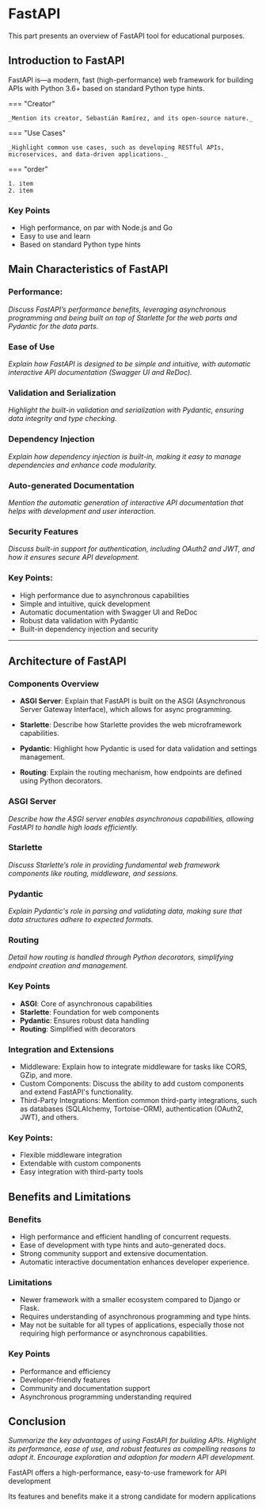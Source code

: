 # FastAPI

This part presents an overview of FastAPI tool for educational purposes.

## Introduction to FastAPI

FastAPI is—a modern, fast (high-performance) web framework for building APIs with Python 3.6+ based on standard Python type hints.


=== "Creator"

    _Mention its creator, Sebastián Ramírez, and its open-source nature._

=== "Use Cases"

    _Highlight common use cases, such as developing RESTful APIs, microservices, and data-driven applications._

=== "order"

    1. item
    2. item


### Key Points

* High performance, on par with Node.js and Go
* Easy to use and learn
* Based on standard Python type hints

## Main Characteristics of FastAPI

### Performance: 

_Discuss FastAPI’s performance benefits, leveraging asynchronous programming and being built on top of Starlette for the web parts and Pydantic for the data parts._

### Ease of Use

_Explain how FastAPI is designed to be simple and intuitive, with automatic interactive API documentation (Swagger UI and ReDoc)._

### Validation and Serialization

_Highlight the built-in validation and serialization with Pydantic, ensuring data integrity and type checking._

### Dependency Injection

_Explain how dependency injection is built-in, making it easy to manage dependencies and enhance code modularity._

### Auto-generated Documentation

_Mention the automatic generation of interactive API documentation that helps with development and user interaction._

### Security Features

_Discuss built-in support for authentication, including OAuth2 and JWT, and how it ensures secure API development._

### Key Points:

* High performance due to asynchronous capabilities
* Simple and intuitive, quick development
* Automatic documentation with Swagger UI and ReDoc
* Robust data validation with Pydantic
* Built-in dependency injection and security


----

## Architecture of FastAPI

### Components Overview

* **ASGI Server**: Explain that FastAPI is built on the ASGI (Asynchronous Server Gateway Interface), which allows for async programming.

* **Starlette**: Describe how Starlette provides the web microframework capabilities.
* **Pydantic**: Highlight how Pydantic is used for data validation and settings management.
* **Routing**: Explain the routing mechanism, how endpoints are defined using Python decorators.

### ASGI Server

_Describe how the ASGI server enables asynchronous capabilities, allowing FastAPI to handle high loads efficiently._

### Starlette

_Discuss Starlette’s role in providing fundamental web framework components like routing, middleware, and sessions._

### Pydantic

_Explain Pydantic's role in parsing and validating data, making sure that data structures adhere to expected formats._

### Routing

_Detail how routing is handled through Python decorators, simplifying endpoint creation and management._

### Key Points

* **ASGI**: Core of asynchronous capabilities
* **Starlette**: Foundation for web components
* **Pydantic**: Ensures robust data handling
* **Routing**: Simplified with decorators

### Integration and Extensions

* Middleware: Explain how to integrate middleware for tasks like CORS, GZip, and more.
* Custom Components: Discuss the ability to add custom components and extend FastAPI's functionality.
* Third-Party Integrations: Mention common third-party integrations, such as databases (SQLAlchemy, Tortoise-ORM), authentication (OAuth2, JWT), and others.

### Key Points:

* Flexible middleware integration
* Extendable with custom components
* Easy integration with third-party tools


## Benefits and Limitations

### Benefits

* High performance and efficient handling of concurrent requests.
* Ease of development with type hints and auto-generated docs.
* Strong community support and extensive documentation.
* Automatic interactive documentation enhances developer experience.

### Limitations

* Newer framework with a smaller ecosystem compared to Django or Flask.
* Requires understanding of asynchronous programming and type hints.
* May not be suitable for all types of applications, especially those not requiring high performance or asynchronous capabilities.

### Key Points

* Performance and efficiency
* Developer-friendly features
* Community and documentation support
* Asynchronous programming understanding required

## Conclusion

_Summarize the key advantages of using FastAPI for building APIs.
Highlight its performance, ease of use, and robust features as compelling reasons to adopt it.
Encourage exploration and adoption for modern API development._

FastAPI offers a high-performance, easy-to-use framework for API development

Its features and benefits make it a strong candidate for modern applications

